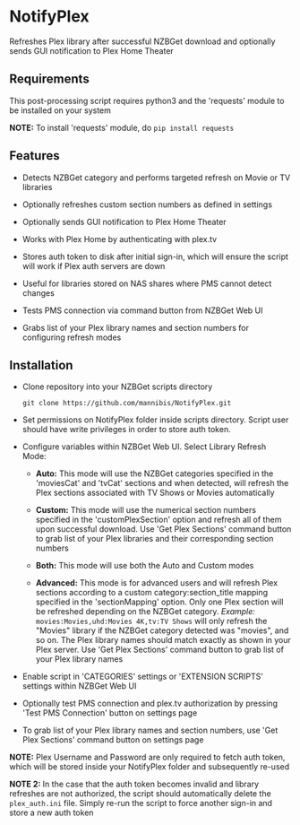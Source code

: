 # NotifyPlex
Refreshes Plex library after successful NZBGet download and optionally sends GUI notification to Plex Home Theater

## Requirements

This post-processing script requires python3 and the 'requests' module to be installed on your system

**NOTE:** To install 'requests' module, do `pip install requests`

## Features

* Detects NZBGet category and performs targeted refresh on Movie or TV libraries

* Optionally refreshes custom section numbers as defined in settings

* Optionally sends GUI notification to Plex Home Theater

* Works with Plex Home by authenticating with plex.tv

* Stores auth token to disk after initial sign-in, which will ensure the script will work if Plex auth servers are down

* Useful for libraries stored on NAS shares where PMS cannot detect changes

* Tests PMS connection via command button from NZBGet Web UI

* Grabs list of your Plex library names and section numbers for configuring refresh modes

## Installation 

* Clone repository into your NZBGet scripts directory

    `git clone https://github.com/mannibis/NotifyPlex.git`

* Set permissions on NotifyPlex folder inside scripts directory. Script user should have write privileges in order to store 
auth token.    

* Configure variables within NZBGet Web UI. Select Library Refresh Mode:

    * **Auto:** This mode will use the NZBGet categories specified in the 'moviesCat' and 'tvCat' sections
    and when detected, will refresh the Plex sections associated with TV Shows or Movies automatically
    
    * **Custom:** This mode will use the numerical section numbers specified in the 'customPlexSection'
    option and refresh all of them upon successful download. Use 'Get Plex Sections' command button to 
    grab list of your Plex libraries and their corresponding section numbers
    
    * **Both:** This mode will use both the Auto and Custom modes
    
    * **Advanced:** This mode is for advanced users and will refresh Plex sections according to 
    a custom category:section_title mapping specified in the 'sectionMapping' option. Only one Plex section
    will be refreshed depending on the NZBGet category. *Example:* `movies:Movies,uhd:Movies 4K,tv:TV Shows`
    will only refresh the "Movies" library if the NZBGet category detected was "movies", and so on.  The Plex 
    library names should match exactly as shown in your Plex server. Use 'Get Plex Sections' command button 
    to grab list of your Plex library names

* Enable script in 'CATEGORIES' settings or 'EXTENSION SCRIPTS' settings within NZBGet Web UI

* Optionally test PMS connection and plex.tv authorization by pressing 'Test PMS Connection' button on settings page

* To grab list of your Plex library names and section numbers, use 'Get Plex Sections' command button on settings page

**NOTE:** Plex Username and Password are only required to fetch auth token, which will be stored inside your NotifyPlex 
folder and subsequently re-used

**NOTE 2:** In the case that the auth token becomes invalid and library refreshes are not authorized, the script
should automatically delete the `plex_auth.ini` file. Simply re-run the script to force another sign-in and store
a new auth token